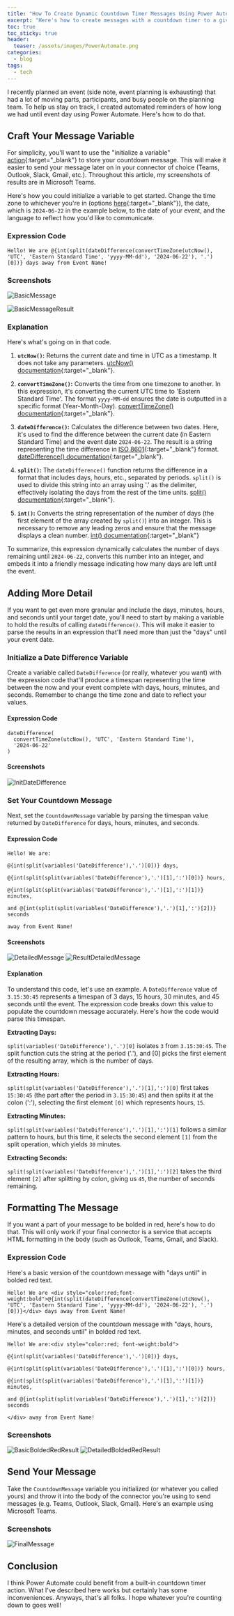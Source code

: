 ```yaml
---
title: "How To Create Dynamic Countdown Timer Messages Using Power Automate"
excerpt: "Here's how to create messages with a countdown timer to a given date or time using Power Automate."
toc: true
toc_sticky: true
header:
  teaser: /assets/images/PowerAutomate.png
categories:
  - blog
tags:
  - tech
---
```


I recently planned an event (side note, event planning is exhausting) that had a lot of moving parts, participants, and busy people on the planning team. To help us stay on track, I created automated reminders of how long we had until event day using Power Automate. Here's how to do that.

## Craft Your Message Variable

For simplicity, you'll want to use the "initialize a variable" [action](https://learn.microsoft.com/en-us/power-automate/create-variable-store-values?tabs=classic-designer#initialize-a-variable){:target="_blank"} to store your countdown message. This will make it easier to send your message later on in your connector of choice (Teams, Outlook, Slack, Gmail, etc.). Throughout this article, my screenshots of results are in Microsoft Teams.

Here's how you could initialize a variable to get started. Change the time zone to whichever you're in (options [here](https://learn.microsoft.com/en-us/windows-hardware/manufacture/desktop/default-time-zones?view=windows-11#time-zones){:target="_blank"}), the date, which is `2024-06-22` in the example below, to the date of your event, and the language to reflect how you'd like to communicate.

### Expression Code

```
Hello! We are @{int(split(dateDifference(convertTimeZone(utcNow(), 'UTC', 'Eastern Standard Time', 'yyyy-MM-dd'), '2024-06-22'), '.')[0])} days away from Event Name!
```

### Screenshots

![BasicMessage](/assets/images/PA-BasicMessage.png)

![BasicMessageResult](/assets/images/PA-ResultBasicMessage.png)

### Explanation

Here's what's going on in that code.

1. **`utcNow()`:** Returns the current date and time in UTC as a timestamp. It does not take any parameters. [utcNow() documentation](https://learn.microsoft.com/en-us/azure/logic-apps/workflow-definition-language-functions-reference#utcnow){:target="_blank"}.

2. **`convertTimeZone()`:** Converts the time from one timezone to another. In this expression, it's converting the current UTC time to 'Eastern Standard Time'. The format `yyyy-MM-dd` ensures the date is outputted in a specific format (Year-Month-Day). [convertTimeZone() documentation](https://learn.microsoft.com/en-us/azure/logic-apps/workflow-definition-language-functions-reference#converttimezone){:target="_blank"}.

3. **`dateDifference()`:** Calculates the difference between two dates. Here, it's used to find the difference between the current date (in Eastern Standard Time) and the event date `2024-06-22`. The result is a string representing the time difference in [ISO 8601](https://en.wikipedia.org/wiki/ISO_8601){:target="_blank"} format. [dateDifference() documentation](https://learn.microsoft.com/en-us/azure/logic-apps/workflow-definition-language-functions-reference#datedifference){:target="_blank"}.

4. **`split()`:** The `dateDifference()` function returns the difference in a format that includes days, hours, etc., separated by periods. `split()` is used to divide this string into an array using '.' as the delimiter, effectively isolating the days from the rest of the time units. [split() documentation](https://learn.microsoft.com/en-us/azure/logic-apps/workflow-definition-language-functions-reference#split){:target="_blank"}.

5. **`int()`:** Converts the string representation of the number of days (the first element of the array created by `split()`) into an integer. This is necessary to remove any leading zeros and ensure that the message displays a clean number. [int() documentation](https://learn.microsoft.com/en-us/azure/logic-apps/workflow-definition-language-functions-reference#int){:target="_blank"}

To summarize, this expression dynamically calculates the number of days remaining until `2024-06-22`, converts this number into an integer, and embeds it into a friendly message indicating how many days are left until the event.

## Adding More Detail

If you want to get even more granular and include the days, minutes, hours, and seconds until your target date, you'll need to start by making a variable to hold the results of calling `dateDifference()`. This will make it easier to parse the results in an expression that'll need more than just the "days" until your event date.

### Initialize a Date Difference Variable

Create a variable called `DateDifference` (or really, whatever you want) with the expression code that'll produce a timespan representing the time between the now and your event complete with days, hours, minutes, and seconds. Remember to change the time zone and date to reflect your values.

#### Expression Code

```
dateDifference(
  convertTimeZone(utcNow(), 'UTC', 'Eastern Standard Time'), 
  '2024-06-22'
)
```

#### Screenshots

![InitDateDifference](/assets/images/PA-InitDateDifference.png)

### Set Your Countdown Message

Next, set the `CountdownMessage` variable by parsing the timespan value returned by `DateDifference` for days, hours, minutes, and seconds.

#### Expression Code

```
Hello! We are:

@{int(split(variables('DateDifference'),'.')[0])} days,

@{int(split(split(variables('DateDifference'),'.')[1],':')[0])} hours,
 
@{int(split(split(variables('DateDifference'),'.')[1],':')[1])} minutes, 

and @{int(split(split(variables('DateDifference'),'.')[1],':')[2])} seconds 

away from Event Name!
```

#### Screenshots

![DetailedMessage](/assets/images/PA-DetailedMessage.png)
![ResultDetailedMessage](/assets/images/PA-ResultDetailedMessage.png)

#### Explanation

To understand this code, let's use an example. A `DateDifference` value of `3.15:30:45` represents a timespan of 3 days, 15 hours, 30 minutes, and 45 seconds until the event. The expression code breaks down this value to populate the countdown message accurately. Here's how the code would parse this timespan.

**Extracting Days:**

`split(variables('DateDifference'),'.')[0]` isolates `3` from `3.15:30:45`. The split function cuts the string at the period ('.'), and [0] picks the first element of the resulting array, which is the number of days.

**Extracting Hours:**

`split(split(variables('DateDifference'),'.')[1],':')[0]` first takes `15:30:45` (the part after the period in `3.15:30:45`) and then splits it at the colon (':'), selecting the first element `[0]` which represents hours, `15`.

**Extracting Minutes:**

`split(split(variables('DateDifference'),'.')[1],':')[1]` follows a similar pattern to hours, but this time, it selects the second element `[1]` from the split operation, which yields `30` minutes.

**Extracting Seconds:**

`split(split(variables('DateDifference'),'.')[1],':')[2]` takes the third element `[2]` after splitting by colon, giving us `45`, the number of seconds remaining.

## Formatting The Message

If you want a part of your message to be bolded in red, here's how to do that. This will only work if your final connector is a service that accepts HTML formatting in the body (such as Outlook, Teams, Gmail, and Slack).

### Expression Code

Here's a basic version of the countdown message with "days until" in bolded red text.

```
Hello! We are <div style="color:red;font-weight:bold">@{int(split(dateDifference(convertTimeZone(utcNow(), 'UTC', 'Eastern Standard Time', 'yyyy-MM-dd'), '2024-06-22'), '.')[0])}</div> days away from Event Name!
```

Here's a detailed version of the countdown message with "days, hours, minutes, and seconds until" in bolded red text.

```
Hello! We are:<div style="color:red; font-weight:bold">

@{int(split(variables('DateDifference'),'.')[0])} days,

@{int(split(split(variables('DateDifference'),'.')[1],':')[0])} hours,
 
@{int(split(split(variables('DateDifference'),'.')[1],':')[1])} minutes, 

and @{int(split(split(variables('DateDifference'),'.')[1],':')[2])} seconds 

</div> away from Event Name!
```

### Screenshots

![BasicBoldedRedResult](/assets/images/PA-BasicBoldedRedResult.png)
![DetailedBoldedRedResult](/assets/images/PA-DetailedBoldedRedResult.png)

## Send Your Message

Take the `CountdownMessage` variable you initialized (or whatever you called yours) and throw it into the body of the connector you're using to send messages (e.g. Teams, Outlook, Slack, Gmail). Here's an example using Microsoft Teams.

### Screenshots

![FinalMessage](/assets/images/PA-FinalMessagSend.png)

## Conclusion

I think Power Automate could benefit from a built-in countdown timer action. What I've described here works but certainly has some inconveniences. Anyways, that's all folks. I hope whatever you're counting down to goes well!
